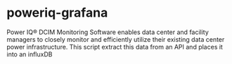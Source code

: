 # poweriq-grafana
Power IQ® DCIM Monitoring Software enables data center and facility managers to closely monitor and efficiently utilize their existing data center power infrastructure. This script extract this data from an API and places it into an influxDB

